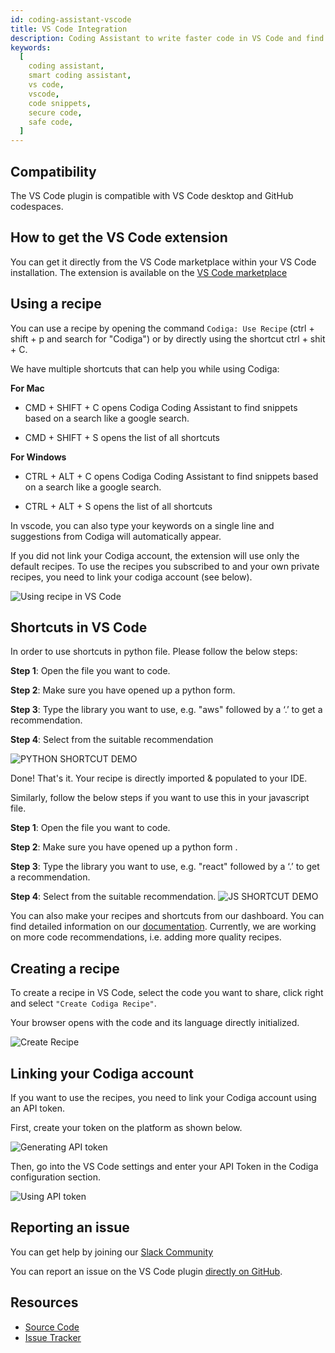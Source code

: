 ```yaml
---
id: coding-assistant-vscode
title: VS Code Integration
description: Coding Assistant to write faster code in VS Code and find safe and secure code within seconds. Work for 15+ languages.
keywords:
  [
    coding assistant,
    smart coding assistant,
    vs code,
    vscode,
    code snippets,
    secure code,
    safe code,
  ]
---
```


## Compatibility

The VS Code plugin is compatible with VS Code desktop and GitHub codespaces.

## How to get the VS Code extension

You can get it directly from the VS Code marketplace within your VS Code installation.
The extension is available on the [VS Code marketplace](https://marketplace.visualstudio.com/items?itemName=codiga.vscode-plugin)

## Using a recipe

You can use a recipe by opening the command `Codiga: Use Recipe` (ctrl + shift + p and search for "Codiga") or by
directly using the shortcut ctrl + shit + C.

We have multiple shortcuts that can help you while using Codiga:

 **For Mac**

- CMD + SHIFT + C  opens Codiga Coding Assistant to find snippets based on a search like a google search.

- CMD + SHIFT + S opens the list of all shortcuts

**For Windows**

- CTRL + ALT + C  opens Codiga Coding Assistant to find snippets based on a search like a google search.

- CTRL + ALT + S  opens the list of all shortcuts

In vscode, you can also type your keywords on a single line and suggestions from Codiga will automatically appear.

If you did not link your Codiga account, the extension will use only the default recipes. To use the recipes you
subscribed to and your own private recipes, you need to link your codiga account (see below).

![Using recipe in VS Code](/img/coding-assistant/vscode-use-recipe.gif)

## Shortcuts in VS Code
In order to use shortcuts in python file. Please follow the below steps:



**Step 1**: Open the file you want to code.

**Step 2**: Make sure you have opened up a python form.

**Step 3**: Type the library you want to use, e.g. "aws" followed by a ‘.’ to get a recommendation.

**Step 4**: Select from the suitable recommendation 

![PYTHON SHORTCUT DEMO](/img/shortcuts-vs-code/pydemo.gif)

Done! That's it. Your recipe is directly imported & populated to your IDE.

Similarly, follow the below steps if you want to use this in your javascript file.



**Step 1**: Open the file you want to code.

**Step 2**: Make sure you have opened up a python form .

**Step 3**: Type the library you want to use, e.g. "react" followed by a ‘.’ to get a recommendation.

**Step 4**: Select from the suitable recommendation.
![JS SHORTCUT DEMO](/img/shortcuts-vs-code/jsdemo.gif)

You can also make your recipes and shortcuts from our dashboard. You can find detailed information on our [documentation](https://doc.codiga.io).
Currently, we are working on more code recommendations, i.e. adding more quality recipes. 

## Creating a recipe

To create a recipe in VS Code, select the code you want to share, click right and select `"Create Codiga Recipe"`.

Your browser opens with the code and its language directly initialized.

![Create Recipe](/img/coding-assistant/vscode-create-recipe.gif)

## Linking your Codiga account

If you want to use the recipes, you need to link your Codiga account using an API token.

First, create your token on the platform as shown below.

![Generating API token](/img/coding-assistant/api-token-creation.gif)

Then, go into the VS Code settings and enter your API Token in the Codiga configuration section.

![Using API token](/img/coding-assistant/vscode-configuration.png)

## Reporting an issue

You can get help by joining our [Slack Community](https://join.slack.com/t/codigahq/shared_invite/zt-9hvmfwie-9BUVFwZDwvpIGlkHv2mzYQ)

You can report an issue on the VS Code plugin [directly on GitHub](https://github.com/codiga/vscode-plugin/issues).

## Resources

- [Source Code](https://github.com/codiga/vscode-plugin)
- [Issue Tracker](https://github.com/codiga/vscode-plugin/issues)
